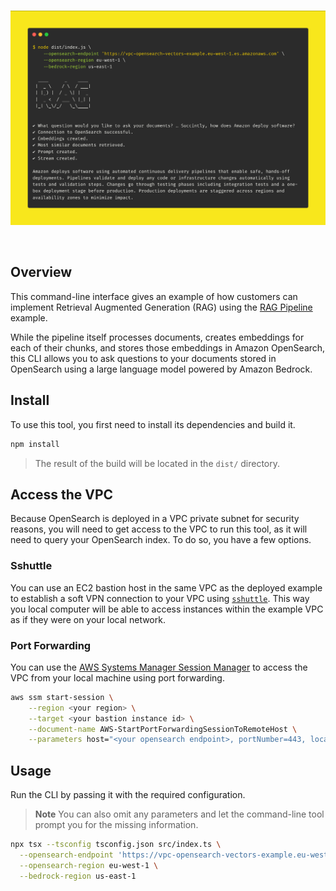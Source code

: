 <br />
<p align="center">
  <img width="750" src="../assets/cli.png">
</p>
<br />

## Overview

This command-line interface gives an example of how customers can implement Retrieval Augmented Generation (RAG) using the [RAG Pipeline](../) example.

While the pipeline itself processes documents, creates embeddings for each of their chunks, and stores those embeddings in Amazon OpenSearch, this CLI allows you to ask questions to your documents stored in OpenSearch using a large language model powered by Amazon Bedrock.

## Install

To use this tool, you first need to install its dependencies and build it.

```bash
npm install
```

> The result of the build will be located in the `dist/` directory.

## Access the VPC

Because OpenSearch is deployed in a VPC private subnet for security reasons, you will need to get access to the VPC to run this tool, as it will need to query your OpenSearch index. To do so, you have a few options.

### Sshuttle

You can use an EC2 bastion host in the same VPC as the deployed example to establish a soft VPN connection to your VPC using [`sshuttle`](https://github.com/sshuttle/sshuttle). This way you local computer will be able to access instances within the example VPC as if they were on your local network.

### Port Forwarding

You can use the [AWS Systems Manager Session Manager](https://docs.aws.amazon.com/systems-manager/latest/userguide/session-manager.html) to access the VPC from your local machine using port forwarding.

```bash
aws ssm start-session \
    --region <your region> \
    --target <your bastion instance id> \
    --document-name AWS-StartPortForwardingSessionToRemoteHost \
    --parameters host="<your opensearch endpoint>, portNumber=443, localPortNumber=8443"
```

## Usage

Run the CLI by passing it with the required configuration.

> **Note**
> You can also omit any parameters and let the command-line tool prompt you for the missing information.

```bash
npx tsx --tsconfig tsconfig.json src/index.ts \
  --opensearch-endpoint 'https://vpc-opensearch-vectors-example.eu-west-1.es.amazonaws.com' \
  --opensearch-region eu-west-1 \
  --bedrock-region us-east-1
```
